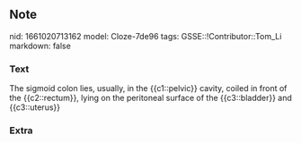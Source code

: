 ## Note
nid: 1661020713162
model: Cloze-7de96
tags: GSSE::!Contributor::Tom_Li
markdown: false

### Text
<div>
  The sigmoid colon lies, usually, in the {{c1::pelvic}} cavity,
  coiled in front of the {{c2::rectum}}, lying on the peritoneal
  surface of the {{c3::bladder}} and {{c3::uterus}}
</div>

### Extra

